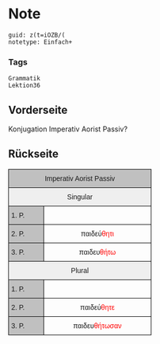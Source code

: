 # Note
```
guid: z(t=iOZB/(
notetype: Einfach+
```

### Tags
```
Grammatik
Lektion36
```

## Vorderseite
Konjugation Imperativ Aorist Passiv?

## Rückseite
<style type="text/css">
.tg  {border-collapse:collapse;border-spacing:0;}
.tg td{border-color:black;border-style:solid;border-width:1px;font-family:Arial, sans-serif;font-size:14px;
  overflow:hidden;padding:10px 5px;word-break:normal;}
.tg th{border-color:black;border-style:solid;border-width:1px;font-family:Arial, sans-serif;font-size:14px;
  font-weight:normal;overflow:hidden;padding:10px 5px;word-break:normal;}
.tg .tg-uqo3{background-color:#efefef;text-align:center;vertical-align:top}
.tg .tg-6qw1{background-color:#c0c0c0;text-align:center;vertical-align:top}
.tg .tg-y6fn{background-color:#c0c0c0;text-align:left;vertical-align:top}
.tg .tg-8d8j{text-align:center;vertical-align:bottom}
</style>
<table class="tg" style="undefined;table-layout: fixed; width: 289px">
<colgroup>
<col style="width: 71px">
<col style="width: 218px">
</colgroup>
<thead>
<tr>
<th class="tg-6qw1" colspan="2">Imperativ Aorist Passiv</th>
</tr>
</thead>
<tbody>
<tr>
<td class="tg-uqo3" colspan="2">Singular</td>
</tr>
<tr>
<td class="tg-y6fn">1. P.</td>
<td class="tg-8d8j"></td>
</tr>
<tr>
<td class="tg-y6fn">2. P.</td>
<td class="tg-8d8j">παιδεύ<font color="#ff0000">θητι</font></td>
</tr>
<tr>
<td class="tg-y6fn">3. P.</td>
<td class="tg-8d8j">παιδευ<font color="#ff0000">θήτω</font></td>
</tr>
<tr>
<td class="tg-uqo3" colspan="2">Plural</td>
</tr>
<tr>
<td class="tg-y6fn">1. P.</td>
<td class="tg-8d8j"></td>
</tr>
<tr>
<td class="tg-y6fn">2. P.</td>
<td class="tg-8d8j">παιδεύ<font color="#ff0000">θητε</font></td>
</tr>
<tr>
<td class="tg-y6fn">3. P.</td>
<td class="tg-8d8j">παιδευ<font color="#ff0000">θήτωσαν</font></td>
</tr>
</tbody>
</table>
